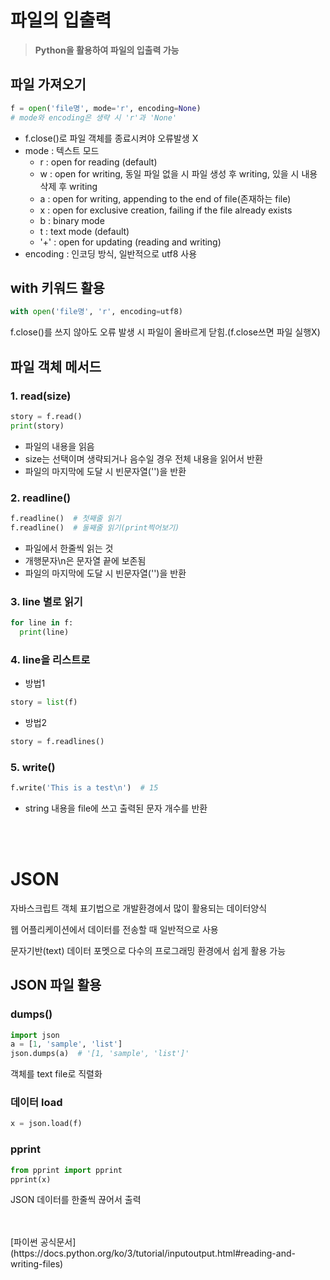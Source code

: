 # 파일의 입출력

 > __Python을 활용하여 파일의 입출력 가능__

## 파일 가져오기
```python
f = open('file명', mode='r', encoding=None)
# mode와 encoding은 생략 시 'r'과 'None'
```
- f.close()로 파일 객체를 종료시켜야 오류발생 X
- mode : 텍스트 모드
  - r : open for reading (default)
  - w : open for writing, 동일 파일 없을 시 파일 생성 후 writing, 있을 시 내용 삭제 후 writing
  - a : open for writing, appending to the end of file(존재하는 file)
  - x : open for exclusive creation, failing if the file already exists
  - b : binary mode
  - t : text mode (default)
  - '+' : open for updating (reading and writing)
- encoding : 인코딩 방식, 일반적으로 utf8 사용

## with 키워드 활용
```python
with open('file명', 'r', encoding=utf8)
```
f.close()를 쓰지 않아도 오류 발생 시 파일이 올바르게 닫힘.(f.close쓰면 파일 실행X)

## 파일 객체 메서드
### 1. read(size)
```python
story = f.read()
print(story)
```
- 파일의 내용을 읽음
- size는 선택이며 생략되거나 음수일 경우 전체 내용을 읽어서 반환
- 파일의 마지막에 도달 시 빈문자열('')을 반환

### 2. readline()
```python
f.readline()  # 첫째줄 읽기
f.readline()  # 둘째줄 읽기(print찍어보기)
```
- 파일에서 한줄씩 읽는 것
- 개행문자\n은 문자열 끝에 보존됨
- 파일의 마지막에 도달 시 빈문자열('')을 반환

### 3. line 별로 읽기
```python
for line in f:
  print(line)
```

### 4. line을 리스트로
- 방법1
```python
story = list(f)
```
- 방법2
```python
story = f.readlines()
```

### 5. write()
```python
f.write('This is a test\n')  # 15
```
- string 내용을 file에 쓰고 출력된 문자 개수를 반환

<br>
<br>

# JSON
자바스크립트 객체 표기법으로 개발환경에서 많이 활용되는 데이터양식

웹 어플리케이션에서 데이터를 전송할 때 일반적으로 사용

문자기반(text) 데이터 포멧으로 다수의 프로그래밍 환경에서 쉽게 활용 가능

## JSON 파일 활용

### dumps()
```python
import json
a = [1, 'sample', 'list']
json.dumps(a)  # '[1, 'sample', 'list']'
```
객체를 text file로 직렬화

### 데이터 load
```python
x = json.load(f)
```

### pprint
```python
from pprint import pprint
pprint(x)
```
JSON 데이터를 한줄씩 끊어서 출력

<br>
<br>
[파이썬 공식문서](https://docs.python.org/ko/3/tutorial/inputoutput.html#reading-and-writing-files)